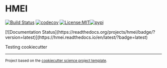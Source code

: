 HMEI
==============================
[![Build Status](https://github.com/ch-alina/hmei/workflows/Tests/badge.svg)](https://github.com/ch-alina/hmei/actions)
[![codecov](https://codecov.io/gh/ch-alina/hmei/branch/master/graph/badge.svg)](https://codecov.io/gh/ch-alina/hmei)
[![License:MIT](https://img.shields.io/badge/License-MIT-lightgray.svg?style=flt-square)](https://opensource.org/licenses/MIT)[![pypi](https://img.shields.io/pypi/v/hmei.svg)](https://pypi.org/project/hmei)
<!-- [![conda-forge](https://img.shields.io/conda/dn/conda-forge/hmei?label=conda-forge)](https://anaconda.org/conda-forge/hmei) -->[![Documentation Status](https://readthedocs.org/projects/hmei/badge/?version=latest)](https://hmei.readthedocs.io/en/latest/?badge=latest)


Testing cookiecutter

--------

<p><small>Project based on the <a target="_blank" href="https://github.com/jbusecke/cookiecutter-science-project">cookiecutter science project template</a>.</small></p>
